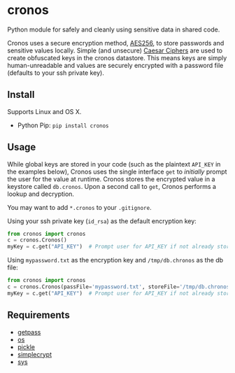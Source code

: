 cronos
======

Python module for safely and cleanly using sensitive data in shared code.

Cronos uses a secure encryption method, [AES256](http://en.wikipedia.org/wiki/Advanced_Encryption_Standard), to store passwords and sensitive values locally. Simple (and unsecure) [Caesar Ciphers](http://en.wikipedia.org/wiki/Caesar_cipher) are used to create obfuscated keys in the cronos datastore. This means keys are simply human-unreadable and values are securely encrypted with a password file (defaults to your ssh private key).

Install
-------
Supports Linux and OS X.

* Python Pip: `pip install cronos`

Usage
-----
While global keys are stored in your code (such as the plaintext `API_KEY` in the examples below), Cronos uses the single interface `get` to *initially* prompt the user for the value at runtime. Cronos stores the encrypted value in a keystore called `db.cronos`. Upon a second call to `get`, Cronos performs a lookup and decryption.

You may want to add `*.cronos` to your `.gitignore`.

Using your ssh private key (`id_rsa`) as the default encryption key:
```python
from cronos import cronos
c = cronos.Cronos()
myKey = c.get("API_KEY")  # Prompt user for API_KEY if not already stored
```

Using `mypassword.txt` as the encryption key and `/tmp/db.chronos` as the db file:
```python
from cronos import cronos
c = cronos.Cronos(passFile='mypassword.txt', storeFile='/tmp/db.chronos')
myKey = c.get("API_KEY")  # Prompt user for API_KEY if not already stored
```

Requirements
------------
* [getpass](https://docs.python.org/2/library/getpass.html)
* [os](https://docs.python.org/2/library/os.html)
* [pickle](https://docs.python.org/2/library/pickle.htmlpassword)
* [simplecrypt](https://pypi.python.org/pypi/simple-crypt)
* [sys](https://docs.python.org/2/library/sys.html)
